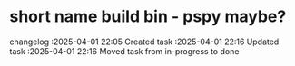 short name build bin - pspy maybe?
===

changelog
:2025-04-01 22:05	Created task
:2025-04-01 22:16	Updated task
:2025-04-01 22:16	Moved task from in-progress to done